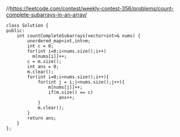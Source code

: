 //https://leetcode.com/contest/weekly-contest-356/problems/count-complete-subarrays-in-an-array/

```
class Solution {
public:
    int countCompleteSubarrays(vector<int>& nums) {
        unordered_map<int,int>m;
        int c = 0;
        for(int i=0;i<nums.size();i++)
          m[nums[i]]++;
        c = m.size();
        int ans = 0;
        m.clear();
        for(int i=0;i<nums.size();i++){
            for(int j = i;j<nums.size();j++){
                m[nums[j]]++;
                if(m.size() == c)
                    ans++;
            }
            m.clear();
        }
        return ans;
    }
};
